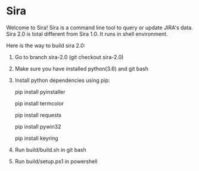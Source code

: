 # Sira
Welcome to Sira! 
Sira is a command line tool to query or update JIRA's data. 
Sira 2.0 is total different from Sira 1.0. It runs in shell environment.

Here is the way to build sira 2.0:
  1. Go to branch sira-2.0 (git checkout sira-2.0)
  2. Make sure you have installed python(3.6) and git bash
  3. Install python dependencies using pip:
  
      pip install pyinstaller
      
      pip install termcolor
      
      pip install requests
      
      pip install pywin32
      
      pip install keyring
      
  4. Run build/build.sh in git bash
  5. Run build/setup.ps1 in powershell
